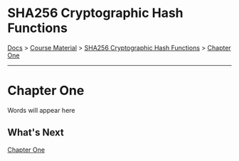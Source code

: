 # SHA256 Cryptographic Hash Functions
[Docs](/README.md) > 
[Course Material](/course-material/table-of-contents.md) > [SHA256 Cryptographic Hash Functions](./table-of-contents.md) > [Chapter One](./chapter-one.md)

<HR>

# Chapter One
Words will appear here

## What's Next
[Chapter One](./chapter-one.md)